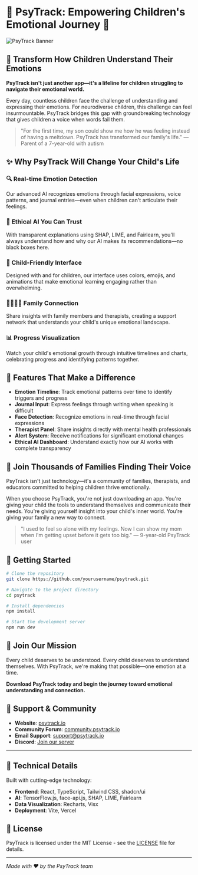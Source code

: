 # 🌟 PsyTrack: Empowering Children's Emotional Journey 🌟

![PsyTrack Banner](assets/banner.jpg)

## 💫 Transform How Children Understand Their Emotions

**PsyTrack isn't just another app—it's a lifeline for children struggling to navigate their emotional world.**

Every day, countless children face the challenge of understanding and expressing their emotions. For neurodiverse children, this challenge can feel insurmountable. PsyTrack bridges this gap with groundbreaking technology that gives children a voice when words fail them.

> "For the first time, my son could show me how he was feeling instead of having a meltdown. PsyTrack has transformed our family's life." — Parent of a 7-year-old with autism

## ✨ Why PsyTrack Will Change Your Child's Life

### 🔍 Real-time Emotion Detection
Our advanced AI recognizes emotions through facial expressions, voice patterns, and journal entries—even when children can't articulate their feelings.

### 🧠 Ethical AI You Can Trust
With transparent explanations using SHAP, LIME, and Fairlearn, you'll always understand how and why our AI makes its recommendations—no black boxes here.

### 🌈 Child-Friendly Interface
Designed with and for children, our interface uses colors, emojis, and animations that make emotional learning engaging rather than overwhelming.

### 👨‍👩‍👧‍👦 Family Connection
Share insights with family members and therapists, creating a support network that understands your child's unique emotional landscape.

### 📊 Progress Visualization
Watch your child's emotional growth through intuitive timelines and charts, celebrating progress and identifying patterns together.

## 🚀 Features That Make a Difference

- **Emotion Timeline**: Track emotional patterns over time to identify triggers and progress
- **Journal Input**: Express feelings through writing when speaking is difficult
- **Face Detection**: Recognize emotions in real-time through facial expressions
- **Therapist Panel**: Share insights directly with mental health professionals
- **Alert System**: Receive notifications for significant emotional changes
- **Ethical AI Dashboard**: Understand exactly how our AI works with complete transparency

## 💙 Join Thousands of Families Finding Their Voice

PsyTrack isn't just technology—it's a community of families, therapists, and educators committed to helping children thrive emotionally.

When you choose PsyTrack, you're not just downloading an app. You're giving your child the tools to understand themselves and communicate their needs. You're giving yourself insight into your child's inner world. You're giving your family a new way to connect.

> "I used to feel so alone with my feelings. Now I can show my mom when I'm getting upset before it gets too big." — 9-year-old PsyTrack user

## 🌱 Getting Started

```bash
# Clone the repository
git clone https://github.com/yourusername/psytrack.git

# Navigate to the project directory
cd psytrack

# Install dependencies
npm install

# Start the development server
npm run dev
```

## 💖 Join Our Mission

Every child deserves to be understood. Every child deserves to understand themselves. With PsyTrack, we're making that possible—one emotion at a time.

**Download PsyTrack today and begin the journey toward emotional understanding and connection.**

## 🤝 Support & Community

- **Website**: [psytrack.io](https://psytrack.io)
- **Community Forum**: [community.psytrack.io](https://community.psytrack.io)
- **Email Support**: support@psytrack.io
- **Discord**: [Join our server](https://discord.gg/psytrack)

---

## 🔧 Technical Details

Built with cutting-edge technology:

- **Frontend**: React, TypeScript, Tailwind CSS, shadcn/ui
- **AI**: TensorFlow.js, face-api.js, SHAP, LIME, Fairlearn
- **Data Visualization**: Recharts, Visx
- **Deployment**: Vite, Vercel

## 📜 License

PsyTrack is licensed under the MIT License - see the [LICENSE](LICENSE) file for details.

---

*Made with ❤️ by the PsyTrack team*
